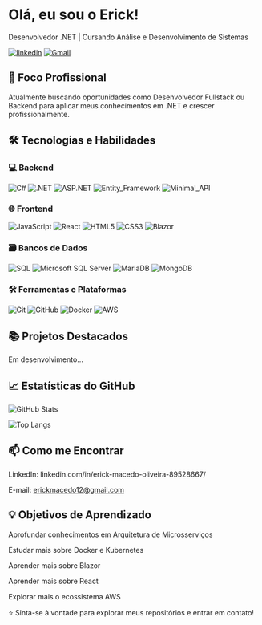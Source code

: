 # Olá, eu sou o Erick!
Desenvolvedor .NET | Cursando Análise e Desenvolvimento de Sistemas

[![linkedin](https://img.shields.io/badge/LinkedIn-0077B5?style=for-the-badge&logo=linkedin&logoColor=white)](https://www.linkedin.com/in/erick-macedo-oliveira-89528667/)
[![Gmail](https://img.shields.io/badge/Gmail-D14836?style=for-the-badge&logo=gmail&logoColor=white)](mailto:erickmacedo12@gmail.com)

## 🎯 Foco Profissional
 Atualmente buscando oportunidades como Desenvolvedor Fullstack ou Backend para aplicar meus conhecimentos em .NET e crescer profissionalmente.

## 🛠️ Tecnologias e Habilidades
### 💻 Backend
![C#](https://img.shields.io/badge/C%23-239120?style=for-the-badge&logo=c-sharp&logoColor=white)
![.NET](https://img.shields.io/badge/.NET-512BD4?style=for-the-badge&logo=dotnet&logoColor=white)
![ASP.NET](https://img.shields.io/badge/ASP.NET-512BD4?style=for-the-badge&logo=.net&logoColor=white)
![Entity_Framework](https://img.shields.io/badge/Entity_Framework-512BD4?style=for-the-badge&logo=.net&logoColor=white)
![Minimal_API](https://img.shields.io/badge/Minimal_API-512BD4?style=for-the-badge&logo=.net&logoColor=white)


### 🌐 Frontend
![JavaScript](https://img.shields.io/badge/JavaScript-F7DF1E?style=for-the-badge&logo=javascript&logoColor=black)
![React](https://img.shields.io/badge/React-20232A?style=for-the-badge&logo=react&logoColor=61DAFB0)
![HTML5](https://img.shields.io/badge/HTML5-E34F26?style=for-the-badge&logo=html5&logoColor=white)
![CSS3](https://img.shields.io/badge/CSS3-1572B6?style=for-the-badge&logo=css3&logoColor=white)
![Blazor](https://img.shields.io/badge/Blazor-512BD4?style=for-the-badge&logo=blazor&logoColor=white)

### 🗃️ Bancos de Dados
![SQL](https://img.shields.io/badge/SQL-4479A1?style=for-the-badge&logo=sql&logoColor=white)
![Microsoft SQL Server](https://img.shields.io/badge/Microsoft%20SQL%20Server-CC2927?style=for-the-badge&logo=microsoft%20sql%20server&logoColor=white)
![MariaDB](https://img.shields.io/badge/MariaDB-003545?style=for-the-badge&logo=mariadb&logoColor=white)
![MongoDB](https://img.shields.io/badge/MongoDB-47A248?style=for-the-badge&logo=mongodb&logoColor=white)

### 🛠️ Ferramentas e Plataformas
![Git](https://img.shields.io/badge/Git-F05032?style=for-the-badge&logo=git&logoColor=white)
![GitHub](https://img.shields.io/badge/GitHub-100000?style=for-the-badge&logo=github&logoColor=white)
![Docker](https://img.shields.io/badge/Docker-2496ED?style=for-the-badge&logo=docker&logoColor=white)
![AWS](https://img.shields.io/badge/AWS-232F3E?style=for-the-badge&logo=amazon-aws&logoColor=white)

## 📚 Projetos Destacados
Em desenvolvimento...

## 📈 Estatísticas do GitHub
![GitHub Stats](https://github-readme-stats.vercel.app/api?username=erickM0&theme=merko&bg_color=000&border_color=30A3DC&show_icons=true&icon_color=30A3DC&hide_title=true&text_color=FFF)

![Top Langs](https://github-readme-stats-git-masterrstaa-rickstaa.vercel.app/api/top-langs/?username=erickM0&layout=compact&theme=merko&bg_color=000&border_color=30A3DC&title_color=E94D5F&text_color=FFF)

## 📫 Como me Encontrar
LinkedIn: linkedin.com/in/erick-macedo-oliveira-89528667/

E-mail: erickmacedo12@gmail.com

## 💡 Objetivos de Aprendizado
Aprofundar conhecimentos em Arquitetura de Microsserviços

Estudar mais sobre Docker e Kubernetes

Aprender mais sobre Blazor

Aprender mais sobre React

Explorar mais o ecossistema AWS

⭐ Sinta-se à vontade para explorar meus repositórios e entrar em contato!

